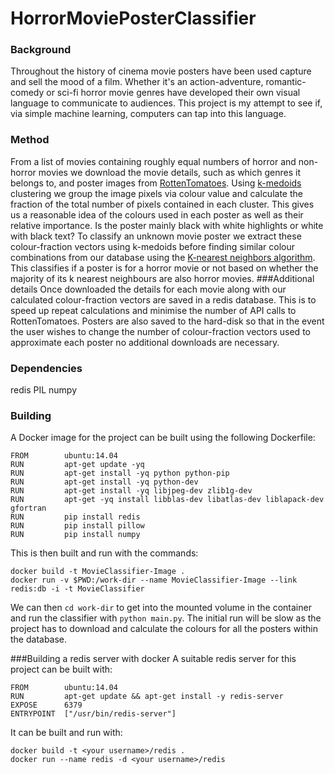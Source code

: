 # HorrorMoviePosterClassifier
### Background
Throughout the history of cinema movie posters have been used capture and sell the mood of a film. Whether it's an action-adventure, romantic-comedy or sci-fi horror movie genres have developed their own visual language to communicate to audiences. This project is my attempt to see if, via simple machine learning, computers can tap into this language. 
### Method
From a list of movies containing roughly equal numbers of horror and non-horror movies we download the movie details, such as which genres it belongs to, and poster images from [RottenTomatoes](http://developer.rottentomatoes.com/). Using [k-medoids](https://en.wikipedia.org/wiki/K-medoids) clustering we group the image pixels via colour value and calculate the fraction of the total number of pixels contained in each cluster. This gives us a reasonable idea of the colours used in each poster as well as their relative importance. Is the poster mainly black with white highlights or white with black text? To classify an unknown movie poster we extract these colour-fraction vectors using k-medoids before finding similar colour combinations from our database using the [K-nearest neighbors algorithm](https://en.wikipedia.org/wiki/K-nearest_neighbors_algorithm). This classifies if a poster is for a horror movie or not based on whether the majority of its k nearest neighbours are also horror movies.
###Additional details
Once downloaded the details for each movie along with our calculated colour-fraction vectors are saved in a redis database. This is to speed up repeat calculations and minimise the number of API calls to RottenTomatoes. Posters are also saved to the hard-disk so that in the event the user wishes to change the number of colour-fraction vectors used to approximate each poster no additional downloads are necessary. 
### Dependencies
redis
PIL
numpy
### Building
A Docker image for the project can be built using the following Dockerfile:
```
FROM        ubuntu:14.04
RUN         apt-get update -yq
RUN         apt-get install -yq python python-pip
RUN         apt-get install -yq python-dev
RUN         apt-get install -yq libjpeg-dev zlib1g-dev
RUN         apt-get -yq install libblas-dev libatlas-dev liblapack-dev gfortran
RUN         pip install redis
RUN         pip install pillow
RUN         pip install numpy
``` 
This is then built and run with the commands:
```
docker build -t MovieClassifier-Image .
docker run -v $PWD:/work-dir --name MovieClassifier-Image --link redis:db -i -t MovieClassifier
```
We can then `cd work-dir` to get into the mounted volume in the container and run the classifier with `python main.py`. The initial run will be slow as the project has to download and calculate the colours for all the posters within the database.

###Building a redis server with docker
A suitable redis server for this project can be built with:
```
FROM        ubuntu:14.04
RUN         apt-get update && apt-get install -y redis-server
EXPOSE      6379
ENTRYPOINT  ["/usr/bin/redis-server"]
```
It can be built and run with:
```
docker build -t <your username>/redis .
docker run --name redis -d <your username>/redis
```

